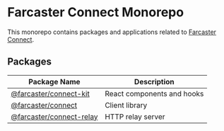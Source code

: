 # Farcaster Connect Monorepo

This monorepo contains packages and applications related to [Farcaster Connect](https://www.notion.so/warpcast/Farcaster-Connect-Public-9b3e9fb7a4b74f158369796f3e77c1d3).

## Packages

| Package Name                                     | Description                |
| ------------------------------------------------ | -------------------------- |
| [@farcaster/connect-kit](./packages/connect-kit) | React components and hooks |
| [@farcaster/connect](./packages/connect)         | Client library             |
| [@farcaster/connect-relay](./apps/relay)         | HTTP relay server          |
